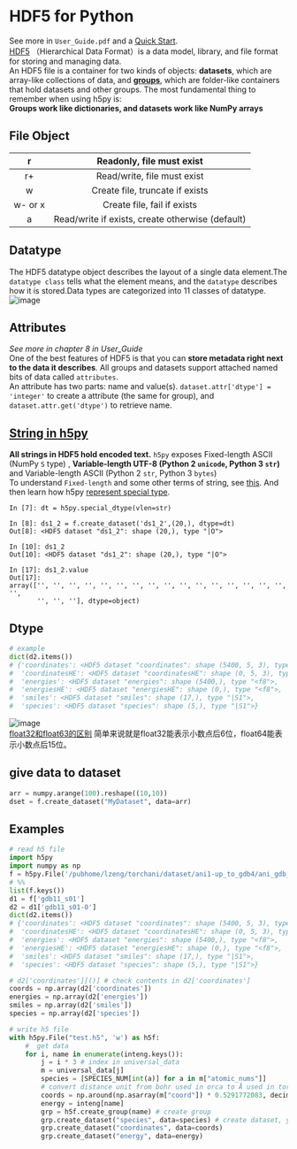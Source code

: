 # HDF5 for Python
See more in `User_Guide.pdf` and a [Quick Start](https://docs.h5py.org/en/stable/quick.html#quick).  
[HDF5](https://portal.hdfgroup.org/display/HDF5/HDF5) （Hierarchical Data Format）is a data model, library, and file format for storing and managing data.  
An HDF5 file is a container for two kinds of objects: **datasets**, which are array-like collections of data, and [**groups**](https://docs.h5py.org/en/stable/high/group.html#group), which are folder-like containers that hold datasets and other groups. The most fundamental thing to remember when using h5py is:  
**Groups work like dictionaries, and datasets work like NumPy arrays**  
## File Object
|r|Readonly, file must exist|
|:---:|:---:|
|r+|Read/write, file must exist|
|w|Create file, truncate if exists|
|w- or x |Create file, fail if exists|
|a |Read/write if exists, create otherwise (default)|

## Datatype
The HDF5 datatype object describes the layout of a single data element.The `datatype class` tells what the element means, and
the `datatype` describes how it is stored.Data types are categorized into 11 classes of datatype.  
![image](https://user-images.githubusercontent.com/52747634/71513812-e814a180-28d6-11ea-8fb3-450afc6a5295.png)

## Attributes
_See more in chapter 8 in User\_Guide_  
One of the best features of HDF5 is that you can **store metadata right next to the data it describes**. All groups and datasets support attached named bits of data called `attributes`.  
An attribute has two parts: name and value(s).
`dataset.attr['dtype'] = 'integer'` to create a attribute (the same for group), and `dataset.attr.get('dtype')` to retrieve name.  

## [String in h5py](http://docs.h5py.org/en/stable/strings.html)
**All strings in HDF5 hold encoded text.**
`h5py` exposes Fixed-length ASCII (NumPy `S` type) , **Variable-length UTF-8 (Python 2 `unicode`, Python 3 `str`)** and Variable-length ASCII (Python 2 `str`, Python 3 `bytes`)  
To understand `Fixed-length` and some other terms of string, see [this](https://tech.youzan.com/strings/). And then learn how h5py [represent special type](http://docs.h5py.org/en/2.9.0/strings.html?highlight=string).  
```ipython
In [7]: dt = h5py.special_dtype(vlen=str)  

In [8]: ds1_2 = f.create_dataset('ds1_2',(20,), dtype=dt)  
Out[8]: <HDF5 dataset "ds1_2": shape (20,), type "|O">  

In [10]: ds1_2  
Out[10]: <HDF5 dataset "ds1_2": shape (20,), type "|O">  

In [17]: ds1_2.value  
Out[17]: 
array(['', '', '', '', '', '', '', '', '', '', '', '', '', '', '', '', '',
       '', '', ''], dtype=object)  
```
## Dtype
```python
# example
dict(d2.items())
# {'coordinates': <HDF5 dataset "coordinates": shape (5400, 5, 3), type "<f4">,
#  'coordinatesHE': <HDF5 dataset "coordinatesHE": shape (0, 5, 3), type "<f4">,
#  'energies': <HDF5 dataset "energies": shape (5400,), type "<f8">,
#  'energiesHE': <HDF5 dataset "energiesHE": shape (0,), type "<f8">,
#  'smiles': <HDF5 dataset "smiles": shape (17,), type "|S1">,
#  'species': <HDF5 dataset "species": shape (5,), type "|S1">}
```
![image](https://user-images.githubusercontent.com/52747634/169926698-252f7c95-cfbb-462f-b449-2957c1647c45.png)    
[float32和float63的区别](https://www.cnblogs.com/HappyTeemo/p/15405577.html)  简单来说就是float32能表示小数点后6位，float64能表示小数点后15位。


## give data to dataset
```python
arr = numpy.arange(100).reshape((10,10))
dset = f.create_dataset("MyDataset", data=arr)
```
## Examples
```python
# read h5 file
import h5py
import numpy as np
f = h5py.File('/pubhome/lzeng/torchani/dataset/ani1-up_to_gdb4/ani_gdb_s01.h5','r')
# %%
list(f.keys())
d1 = f['gdb11_s01']
d2 = d1['gdb11_s01-0']
dict(d2.items())
# {'coordinates': <HDF5 dataset "coordinates": shape (5400, 5, 3), type "<f4">,
#  'coordinatesHE': <HDF5 dataset "coordinatesHE": shape (0, 5, 3), type "<f4">,
#  'energies': <HDF5 dataset "energies": shape (5400,), type "<f8">,
#  'energiesHE': <HDF5 dataset "energiesHE": shape (0,), type "<f8">,
#  'smiles': <HDF5 dataset "smiles": shape (17,), type "|S1">,
#  'species': <HDF5 dataset "species": shape (5,), type "|S1">}

# d2['coordinates'][()] # check contents in d2['coordinates']
coords = np.array(d2['coordinates'])
energies = np.array(d2['energies'])
smiles = np.array(d2['smiles'])
species = np.array(d2['species'])

# write h5 file
with h5py.File("test.h5", 'w') as h5f:
    #  get data
    for i, name in enumerate(inteng.keys()):
        j = i * 3 # index in universal_data
        m = universal_data[j]
        species = [SPECIES_NUM[int(a)] for a in m["atomic_nums"]]
        # convert distance unit from bohr used in orca to Å used in torchani
        coords = np.around(np.asarray(m["coord"]) * 0.5291772083, decimals=4)
        energy = inteng[name]
        grp = h5f.create_group(name) # create group
        grp.create_dataset("species", data=species) # create dataset, you can also specify dtype
        grp.create_dataset("coordinates", data=coords)
        grp.create_dataset("energy", data=energy)

```


